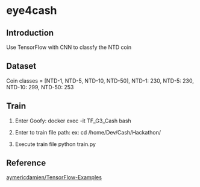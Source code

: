 # eye4cash

## Introduction

Use TensorFlow with CNN to classfy the NTD coin

## Dataset

Coin classes = [NTD-1, NTD-5, NTD-10, NTD-50], 
NTD-1: 230, 
NTD-5: 230, 
NTD-10: 299, 
NTD-50: 253

## Train

1. Enter Goofy: 
   docker exec -it TF_G3_Cash bash

2. Enter to train file path:
   ex: cd /home/Dev/Cash/Hackathon/
   
3. Execute train file
   python train.py
   
## Reference

[aymericdamien/TensorFlow-Examples](https://github.com/aymericdamien/TensorFlow-Examples/blob/master/examples/3_NeuralNetworks/convolutional_network.py)

